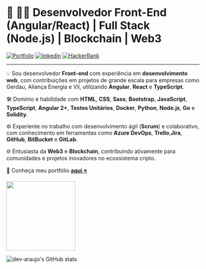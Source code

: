 # 🚀 🧑‍💻 Desenvolvedor Front-End (Angular/React) | Full Stack (Node.js) | Blockchain | Web3



[![Portfolio](https://img.shields.io/badge/Portfolio-%23000000.svg?style=for-the-badge&logo=firefox&logoColor=#FF7139)](https://dev-araujo.com.br/)
[![linkedin](https://img.shields.io/badge/LinkedIn-0077B5?style=for-the-badge&logo=linkedin&logoColor=white)](https://www.linkedin.com/in/araujocode/)
[![HackerRank](https://img.shields.io/badge/-Hackerrank⭐⭐⭐⭐-2EC866?style=for-the-badge&logo=HackerRank&logoColor=white)](https://www.hackerrank.com/araujo6_6)


---


💡 Sou desenvolvedor **Front-end** com experiência em **desenvolvimento web**, com contribuições em projetos de grande escala para empresas como Gerdau, Aliança Energia e Vli, utilizando **Angular**, **React** e **TypeScript**.

🛠️ Domínio e habilidade com **HTML**, **CSS**, **Sass**, **Bootstrap**, **JavaScript**, **TypeScript**, **Angular 2+**, **Testes Unitários**, **Docker**, **Python**, **Node.js**, **Go** e **Solidity**.

⚙️ Experiente no trabalho com desenvolvimento ágil (**Scrum**) e colaborativo, com conhecimento em ferramentas como **Azure DevOps**, **Trello**,**Jira**, **GitHub**, **BitBucket** e **GitLab**.

🌐 Entusiasta da **Web3** e **Blockchain**, contribuindo ativamente para comunidades e projetos inovadores no ecossistema cripto.
 
🔗 Conheça meu portfólio [**aqui ⭐**](https://dev-araujo.com.br/)



<img height="180em" src="https://github-readme-stats.vercel.app/api/top-langs/?username=dev-araujo&layout=compact&langs_count=7&theme=transparent"/> 



![dev-araujo's GitHub stats](https://github-readme-stats.vercel.app/api?username=dev-araujo&show_icons=true&theme=radical&count_private=true&rank_icon=github)

